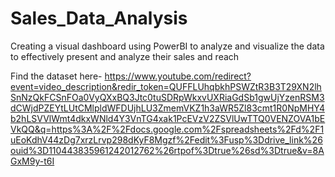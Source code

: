 # Sales_Data_Analysis

Creating a visual dashboard using PowerBI to analyze and visualize the data to effectively present and analyze their sales and reach

Find the dataset here- https://www.youtube.com/redirect?event=video_description&redir_token=QUFFLUhqbkhPSWZtR3B3T29XN2lhSnNzQkFCSnFOa0VyQXxBQ3Jtc0tuSDRpWkxvUXRiaGdSb1gwUjYzenRSM3dCWjdPZEYtLUtCMlpldWFDUjhLU3ZmemVKZ1h3aWR5Zl83cmt1R0NpMHY4b2hLSVVlWmt4dkxWNld4Y3VnTG4xak1PcEVzV2ZSVlUwTTQ0VENZOVA1bEVkQQ&q=https%3A%2F%2Fdocs.google.com%2Fspreadsheets%2Fd%2F1uEoKdhV44zDg7xrzLrvp298dKyF8Mgzf%2Fedit%3Fusp%3Ddrive_link%26ouid%3D110443835961242012762%26rtpof%3Dtrue%26sd%3Dtrue&v=8AGxM9y-t6I
